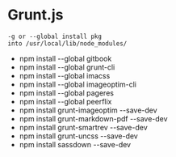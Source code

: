 # Grunt.js

    -g or --global install pkg 
    into /usr/local/lib/node_modules/

* npm install --global gitbook
* npm install --global grunt-cli
* npm install --global imacss
* npm install --global imageoptim-cli
* npm install --global pageres
* npm install --global peerflix
* npm install grunt-imageoptim --save-dev
* npm install grunt-markdown-pdf --save-dev
* npm install grunt-smartrev --save-dev
* npm install grunt-uncss --save-dev
* npm install sassdown --save-dev
